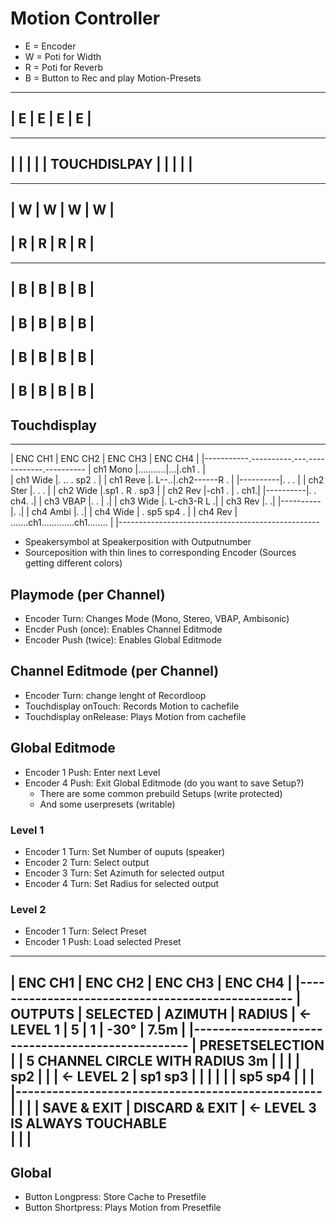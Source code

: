 # Motion Controller

- E = Encoder
- W = Poti for Width
- R = Poti for Reverb
- B = Button to Rec and play Motion-Presets

-----------------
| E | E | E | E |
-----------------
-----------------
|               |
|               |
| TOUCHDISLPAY  |
|               |
|               |
-----------------
-----------------
| W | W | W | W |
-----------------
| R | R | R | R |
-----------------
-----------------
| B | B | B | B |
-----------------
| B | B | B | B |
-----------------
| B | B | B | B |
-----------------
| B | B | B | B |
-----------------


## Touchdisplay

---------------------------------------------------
|   ENC CH1  |  ENC CH2  |  ENC CH3  |  ENC CH4   |
|-----------.----------.---.------------.----------
| ch1 Mono |...........|...|.ch1        .         |          
| ch1 Wide |.          ..  . sp2        .         |
| ch1 Reve |.         L--..|.ch2------R .         |
|----------|.              .            .         |
| ch2 Ster |.             .            .          |
| ch2 Wide |.sp1        .         R   .       sp3 | 
| ch2 Rev  |-ch1      .           |  .        ch1.|
|----------|.       .            ch4.            .|
| ch3 VBAP |.      .              |              .|
| ch3 Wide |.   L-ch3-R           L              .|
| ch3 Rev  |.                                    .|
|----------|.                                    .|
| ch4 Ambi |.                                    .|
| ch4 Wide | .       sp5             sp4        . |
| ch4 Rev  |  .......ch1.............ch1........  |
|--------------------------------------------------

- Speakersymbol at Speakerposition with Outputnumber
- Sourceposition with thin lines to corresponding Encoder (Sources getting different colors)

## Playmode (per Channel)
- Encoder Turn: Changes Mode (Mono, Stereo, VBAP, Ambisonic)
- Encder Push (once): Enables Channel Editmode
- Encoder Push (twice): Enables Global Editmode

## Channel Editmode (per Channel)
- Encoder Turn: change lenght of Recordloop
- Touchdisplay onTouch: Records Motion to cachefile
- Touchdisplay onRelease: Plays Motion from cachefile

## Global Editmode
- Encoder 1 Push: Enter next Level
- Encoder 4 Push: Exit Global Editmode (do you want to save Setup?)
    - There are some common prebuild Setups (write protected)
    - And some userpresets (writable)
### Level 1
- Encoder 1 Turn: Set Number of ouputs (speaker)
- Encoder 2 Turn: Select output
- Encoder 3 Turn: Set Azimuth for selected output
- Encoder 4 Turn: Set Radius for selected output
### Level 2
- Encoder 1 Turn: Select Preset
- Encoder 1 Push: Load selected Preset

---------------------------------------------------
|   ENC CH1  |  ENC CH2  |  ENC CH3  |  ENC CH4   |
|--------------------------------------------------
|   OUTPUTS  |  SELECTED |  AZIMUTH  |  RADIUS    | <- LEVEL 1
|   5        |  1        |  -30°     |  7.5m      |
|--------------------------------------------------
|   PRESETSELECTION                               |
|   5 CHANNEL CIRCLE WITH RADIUS 3m               |
|                                                 |
|                    sp2                          |
|                                                 | <- LEVEL 2
|           sp1               sp3                 |
|                                                 |
|                                                 |
|               sp5      sp4                      |
|                                                 |
|--------------------------------------------------
|                        |                        |
|      SAVE & EXIT       |     DISCARD & EXIT     | <- LEVEL 3 IS ALWAYS TOUCHABLE   
|                        |                        |
---------------------------------------------------

## Global
- Button Longpress: Store Cache to Presetfile
- Button Shortpress: Plays Motion from Presetfile

